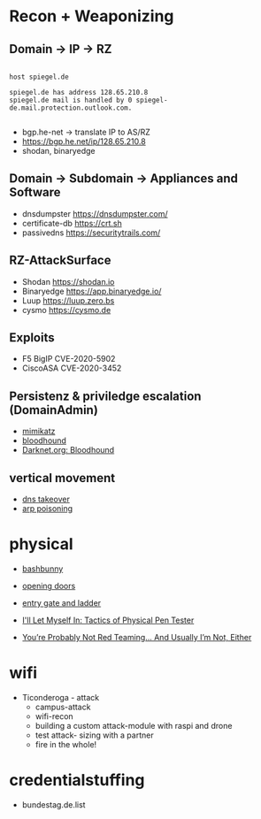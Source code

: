 


# Recon + Weaponizing


## Domain -> IP -> RZ


~~~

host spiegel.de

spiegel.de has address 128.65.210.8
spiegel.de mail is handled by 0 spiegel-de.mail.protection.outlook.com.


~~~

- bgp.he-net -> translate IP to AS/RZ
- https://bgp.he.net/ip/128.65.210.8
- shodan, binaryedge



## Domain -> Subdomain -> Appliances and Software

- dnsdumpster https://dnsdumpster.com/
- certificate-db https://crt.sh
- passivedns https://securitytrails.com/


## RZ-AttackSurface

- Shodan https://shodan.io
- Binaryedge https://app.binaryedge.io/
- Luup https://luup.zero.bs
- cysmo https://cysmo.de


## Exploits 

- F5 BigIP CVE-2020-5902
- CiscoASA CVE-2020-3452



## Persistenz & priviledge escalation (DomainAdmin)


- [mimikatz](https://blog.varonis.de/was-ist-mimikatz-eine-einfuhrung/)
- [bloodhound](https://www.pentestpartners.com/security-blog/bloodhound-walkthrough-a-tool-for-many-tradecrafts/)
- [Darknet.org: Bloodhound](https://www.darknet.org.uk/2019/06/bloodhound-hacking-active-directory-trust-relationships/)

## vertical movement

- [dns takeover](https://blog.fox-it.com/2018/01/11/mitm6-compromising-ipv4-networks-via-ipv6/)
- [arp poisoning](https://en.wikipedia.org/wiki/ARP_spoofing)


# physical

- [bashbunny](https://shop.hak5.org/products/bash-bunny)

- [opening doors](https://www.youtube.com/watch?v=SDl4AO4ancI)
- [entry gate and ladder ](https://www.youtube.com/watch?v=LQCEshM03IY)
- [I'll Let Myself In: Tactics of Physical Pen Tester](https://www.youtube.com/watch?v=rnmcRTnTNC8)
- [You’re Probably Not Red Teaming... And Usually I’m Not, Either](https://www.youtube.com/watch?v=mj2iSdBw4-0)


# wifi

- Ticonderoga - attack
  - campus-attack
  - wifi-recon
  - building a custom attack-module with raspi and drone
  - test attack- sizing with a partner
  - fire in the whole!  


# credentialstuffing


- bundestag.de.list






